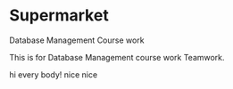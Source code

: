 # Supermarket
Database Management Course work

This is for Database Management course work Teamwork.

hi every body!
nice
nice
